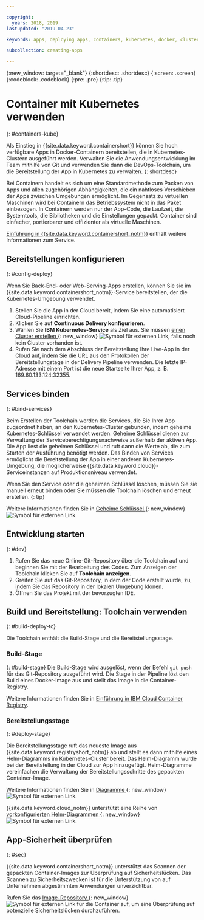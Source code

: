 ```yaml
---

copyright:
  years: 2018, 2019
lastupdated: "2019-04-23"

keywords: apps, deploying apps, containers, kubernetes, docker, clusters, devops toolchain, deployment, kube

subcollection: creating-apps

---
```

{:new_window: target="_blank"}
{:shortdesc: .shortdesc}
{:screen: .screen}
{:codeblock: .codeblock}
{:pre: .pre}
{:tip: .tip}

# Container mit Kubernetes verwenden
{: #containers-kube}

Als Einstieg in {{site.data.keyword.containershort}} können Sie hoch verfügbare Apps in Docker-Containern bereitstellen, die in Kubernetes-Clustern ausgeführt werden. Verwalten Sie die Anwendungsentwicklung im Team mithilfe von Git und verwenden Sie dann die DevOps-Toolchain, um die Bereitstellung der App in Kubernetes zu verwalten.
{: shortdesc}

Bei Containern handelt es sich um eine Standardmethode zum Packen von Apps und allen zugehörigen Abhängigkeiten, die ein nahtloses Verschieben der Apps zwischen Umgebungen ermöglicht. Im Gegensatz zu virtuellen Maschinen wird bei Containern das Betriebssystem nicht in das Paket einbezogen. In Containern werden nur der App-Code, die Laufzeit, die Systemtools, die Bibliotheken und die Einstellungen gepackt. Container sind einfacher, portierbarer und effizienter als virtuelle Maschinen.

[Einführung in {{site.data.keyword.containershort_notm}}](/docs/containers?topic=containers-getting-started) enthält weitere Informationen zum Service.

## Bereitstellungen konfigurieren
{: #config-deploy}

Wenn Sie Back-End- oder Web-Serving-Apps erstellen, können Sie sie im {{site.data.keyword.containershort_notm}}-Service bereitstellen, der die Kubernetes-Umgebung verwendet.

1. Stellen Sie die App in der Cloud bereit, indem Sie eine automatisiert Cloud-Pipeline einrichten.
2. Klicken Sie auf **Continuous Delivery konfigurieren**.
3. Wählen Sie **IBM Kubernetes-Service** als Ziel aus. Sie müssen [einen Cluster erstellen ](https://{DomainName}/kubernetes/catalog/cluster/create){: new_window} ![Symbol für externen Link](../../icons/launch-glyph.svg "Symbol für externen Link"), falls noch kein Cluster vorhanden ist.
4. Rufen Sie nach dem Abschluss der Bereitstellung Ihre Live-App in der Cloud auf, indem Sie die URL aus den Protokollen der Bereitstellungstage in der Delivery Pipeline verwenden. Die letzte IP-Adresse mit einem Port ist die neue Startseite Ihrer App, z. B. 169.60.133.124:32355.

## Services binden
{: #bind-services}

Beim Erstellen der Toolchain werden die Services, die Sie Ihrer App zugeordnet haben, an den Kubernetes-Cluster gebunden, indem geheime Kubernetes-Schlüssel verwendet werden. Geheime Schlüssel dienen zur Verwaltung der Serviceberechtigungsnachweise außerhalb der aktiven App. Die App liest die geheimen Schlüssel und ruft dann die Werte ab, die zum Starten der Ausführung benötigt werden. Das Binden von Services ermöglicht die Bereitstellung der App in einer anderen Kubernetes-Umgebung, die möglicherweise {{site.data.keyword.cloud}}-Serviceinstanzen auf Produktionsniveau verwendet.

Wenn Sie den Service oder die geheimen Schlüssel löschen, müssen Sie sie manuell erneut binden oder Sie müssen die Toolchain löschen und erneut erstellen.
{: tip}

Weitere Informationen finden Sie in [Geheime Schlüssel ](https://kubernetes.io/docs/concepts/configuration/secret/){: new_window} ![Symbol für externen Link](../../icons/launch-glyph.svg "Symbol für externen Link").

## Entwicklung starten
{: #dev}

1. Rufen Sie das neue Online-Git-Repository über die Toolchain auf und beginnen Sie mit der Bearbeitung des Codes. Zum Anzeigen der Toolchain klicken Sie auf **Toolchain anzeigen**.
2. Greifen Sie auf das Git-Repository, in dem der Code erstellt wurde, zu, indem Sie das Repository in der lokalen Umgebung klonen.
3. Öffnen Sie das Projekt mit der bevorzugten IDE.

## Build und Bereitstellung: Toolchain verwenden
{: #bulid-deploy-tc}

Die Toolchain enthält die Build-Stage und die Bereitstellungsstage.

### Build-Stage
{: #build-stage}
Die Build-Stage wird ausgelöst, wenn der Befehl `git push` für das Git-Repository ausgeführt wird. Die Stage in der Pipeline löst den Build eines Docker-Image aus und stellt das Image in die Container-Registry.

Weitere Informationen finden Sie in [Einführung in IBM Cloud Container Registry](/docs/services/Registry?topic=registry-getting-started).

### Bereitstellungsstage
{: #deploy-stage}

Die Bereitstellungsstage ruft das neueste Image aus {{site.data.keyword.registryshort_notm}} ab und stellt es dann mithilfe eines Helm-Diagramms im Kubernetes-Cluster bereit. Das Helm-Diagramm wurde bei der Bereitstellung in der Cloud zur App hinzugefügt. Helm-Diagramme vereinfachen die Verwaltung der Bereitstellungsschritte des gepackten Container-Image.

Weitere Informationen finden Sie in [Diagramme ](https://docs.helm.sh/developing_charts/){: new_window} ![Symbol für externen Link](../../icons/launch-glyph.svg "Symbol für externen Link").

{{site.data.keyword.cloud_notm}} unterstützt eine Reihe von [vorkonfigurierten Helm-Diagrammen ](https://{DomainName}/kubernetes/solutions/helm-charts){: new_window} ![Symbol für externen Link](../../icons/launch-glyph.svg "Symbol für externen Link").

## App-Sicherheit überprüfen
{: #sec}

{{site.data.keyword.containershort_notm}} unterstützt das Scannen der gepackten Container-Images zur Überprüfung auf Sicherheitslücken. Das Scannen zu Sicherheitszwecken ist für die Unterstützung von auf Unternehmen abgestimmten Anwendungen unverzichtbar.

Rufen Sie das [Image-Repository ](https://{DomainName}/kubernetes/registry/main/private){: new_window} ![Symbol für externen Link](../../icons/launch-glyph.svg "Symbol für externen Link") für die Container auf, um eine Überprüfung auf potenzielle Sicherheitslücken durchzuführen.
